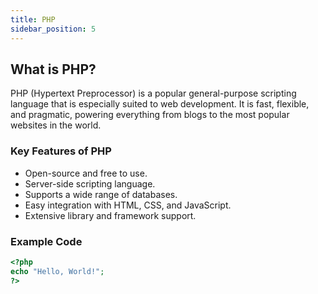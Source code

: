 ```yaml
---
title: PHP
sidebar_position: 5
---
```


## What is PHP?

PHP (Hypertext Preprocessor) is a popular general-purpose scripting language that is especially suited to web development. It is fast, flexible, and pragmatic, powering everything from blogs to the most popular websites in the world.


### Key Features of PHP
- Open-source and free to use.
- Server-side scripting language.
- Supports a wide range of databases.
- Easy integration with HTML, CSS, and JavaScript.
- Extensive library and framework support.


### Example Code

```php
<?php
echo "Hello, World!";
?>
```
